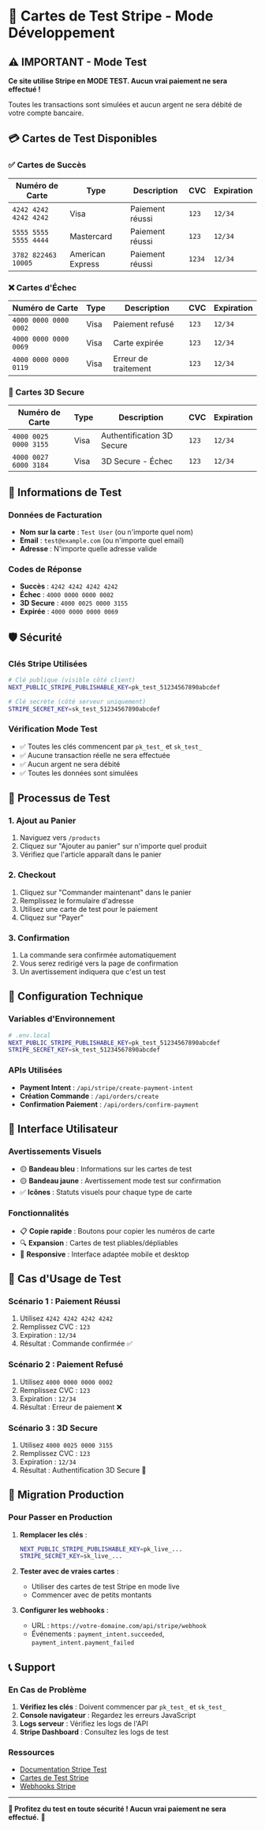 # 🧪 Cartes de Test Stripe - Mode Développement

## ⚠️ IMPORTANT - Mode Test

**Ce site utilise Stripe en MODE TEST. Aucun vrai paiement ne sera effectué !**

Toutes les transactions sont simulées et aucun argent ne sera débité de votre compte bancaire.

## 💳 Cartes de Test Disponibles

### ✅ Cartes de Succès

| Numéro de Carte | Type | Description | CVC | Expiration |
|-----------------|------|-------------|-----|------------|
| `4242 4242 4242 4242` | Visa | Paiement réussi | `123` | `12/34` |
| `5555 5555 5555 4444` | Mastercard | Paiement réussi | `123` | `12/34` |
| `3782 822463 10005` | American Express | Paiement réussi | `1234` | `12/34` |

### ❌ Cartes d'Échec

| Numéro de Carte | Type | Description | CVC | Expiration |
|-----------------|------|-------------|-----|------------|
| `4000 0000 0000 0002` | Visa | Paiement refusé | `123` | `12/34` |
| `4000 0000 0000 0069` | Visa | Carte expirée | `123` | `12/34` |
| `4000 0000 0000 0119` | Visa | Erreur de traitement | `123` | `12/34` |

### 🔐 Cartes 3D Secure

| Numéro de Carte | Type | Description | CVC | Expiration |
|-----------------|------|-------------|-----|------------|
| `4000 0025 0000 3155` | Visa | Authentification 3D Secure | `123` | `12/34` |
| `4000 0027 6000 3184` | Visa | 3D Secure - Échec | `123` | `12/34` |

## 🎯 Informations de Test

### Données de Facturation
- **Nom sur la carte** : `Test User` (ou n'importe quel nom)
- **Email** : `test@example.com` (ou n'importe quel email)
- **Adresse** : N'importe quelle adresse valide

### Codes de Réponse
- **Succès** : `4242 4242 4242 4242`
- **Échec** : `4000 0000 0000 0002`
- **3D Secure** : `4000 0025 0000 3155`
- **Expirée** : `4000 0000 0000 0069`

## 🛡️ Sécurité

### Clés Stripe Utilisées
```bash
# Clé publique (visible côté client)
NEXT_PUBLIC_STRIPE_PUBLISHABLE_KEY=pk_test_51234567890abcdef

# Clé secrète (côté serveur uniquement)
STRIPE_SECRET_KEY=sk_test_51234567890abcdef
```

### Vérification Mode Test
- ✅ Toutes les clés commencent par `pk_test_` et `sk_test_`
- ✅ Aucune transaction réelle ne sera effectuée
- ✅ Aucun argent ne sera débité
- ✅ Toutes les données sont simulées

## 🚀 Processus de Test

### 1. Ajout au Panier
1. Naviguez vers `/products`
2. Cliquez sur "Ajouter au panier" sur n'importe quel produit
3. Vérifiez que l'article apparaît dans le panier

### 2. Checkout
1. Cliquez sur "Commander maintenant" dans le panier
2. Remplissez le formulaire d'adresse
3. Utilisez une carte de test pour le paiement
4. Cliquez sur "Payer"

### 3. Confirmation
1. La commande sera confirmée automatiquement
2. Vous serez redirigé vers la page de confirmation
3. Un avertissement indiquera que c'est un test

## 🔧 Configuration Technique

### Variables d'Environnement
```bash
# .env.local
NEXT_PUBLIC_STRIPE_PUBLISHABLE_KEY=pk_test_51234567890abcdef
STRIPE_SECRET_KEY=sk_test_51234567890abcdef
```

### APIs Utilisées
- **Payment Intent** : `/api/stripe/create-payment-intent`
- **Création Commande** : `/api/orders/create`
- **Confirmation Paiement** : `/api/orders/confirm-payment`

## 📱 Interface Utilisateur

### Avertissements Visuels
- 🟡 **Bandeau bleu** : Informations sur les cartes de test
- 🟡 **Bandeau jaune** : Avertissement mode test sur confirmation
- ✅ **Icônes** : Statuts visuels pour chaque type de carte

### Fonctionnalités
- 📋 **Copie rapide** : Boutons pour copier les numéros de carte
- 🔍 **Expansion** : Cartes de test pliables/dépliables
- 📱 **Responsive** : Interface adaptée mobile et desktop

## 🎯 Cas d'Usage de Test

### Scénario 1 : Paiement Réussi
1. Utilisez `4242 4242 4242 4242`
2. Remplissez CVC : `123`
3. Expiration : `12/34`
4. Résultat : Commande confirmée ✅

### Scénario 2 : Paiement Refusé
1. Utilisez `4000 0000 0000 0002`
2. Remplissez CVC : `123`
3. Expiration : `12/34`
4. Résultat : Erreur de paiement ❌

### Scénario 3 : 3D Secure
1. Utilisez `4000 0025 0000 3155`
2. Remplissez CVC : `123`
3. Expiration : `12/34`
4. Résultat : Authentification 3D Secure 🔐

## 🔄 Migration Production

### Pour Passer en Production
1. **Remplacer les clés** :
   ```bash
   NEXT_PUBLIC_STRIPE_PUBLISHABLE_KEY=pk_live_...
   STRIPE_SECRET_KEY=sk_live_...
   ```

2. **Tester avec de vraies cartes** :
   - Utiliser des cartes de test Stripe en mode live
   - Commencer avec de petits montants

3. **Configurer les webhooks** :
   - URL : `https://votre-domaine.com/api/stripe/webhook`
   - Événements : `payment_intent.succeeded`, `payment_intent.payment_failed`

## 📞 Support

### En Cas de Problème
1. **Vérifiez les clés** : Doivent commencer par `pk_test_` et `sk_test_`
2. **Console navigateur** : Regardez les erreurs JavaScript
3. **Logs serveur** : Vérifiez les logs de l'API
4. **Stripe Dashboard** : Consultez les logs de test

### Ressources
- [Documentation Stripe Test](https://stripe.com/docs/testing)
- [Cartes de Test Stripe](https://stripe.com/docs/testing#cards)
- [Webhooks Stripe](https://stripe.com/docs/webhooks)

---

**🎉 Profitez du test en toute sécurité ! Aucun vrai paiement ne sera effectué.** 🎉

